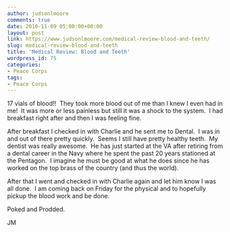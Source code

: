 ```yaml
---
author: judsonlmoore
comments: true
date: 2010-11-09 05:00:00+00:00
layout: post
link: https://www.judsonlmoore.com/medical-review-blood-and-teeth/
slug: medical-review-blood-and-teeth
title: 'Medical Review: Blood and Teeth'
wordpress_id: 75
categories:
- Peace Corps
tags:
- Peace Corps
---
```


17 vials of blood!!  They took more blood out of me than I knew I even had in me!  It was more or less painless but still it was a shock to the system.  I had breakfast right after and then I was feeling fine.  




After breakfast I checked in with Charlie and he sent me to Dental.  I was in and out of there pretty quickly.  Seems I still have pretty healthy teeth.  My dentist was really awesome.  He has just started at the VA after retiring from a dental career in the Navy where he spent the past 20 years stationed at the Pentagon.  I imagine he must be good at what he does since he has worked on the top brass of the country (and thus the world).




After that I went and checked in with Charlie again and let him know I was all done.  I am coming back on Friday for the physical and to hopefully pickup the blood work and be done.




Poked and Prodded.




JM
